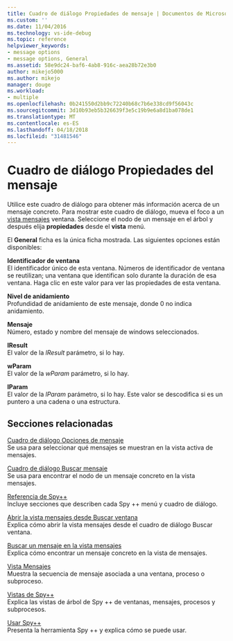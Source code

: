 ```yaml
---
title: Cuadro de diálogo Propiedades de mensaje | Documentos de Microsoft
ms.custom: ''
ms.date: 11/04/2016
ms.technology: vs-ide-debug
ms.topic: reference
helpviewer_keywords:
- message options
- message options, General
ms.assetid: 58e9dc24-baf6-4ab8-916c-aea28b72e3b0
author: mikejo5000
ms.author: mikejo
manager: douge
ms.workload:
- multiple
ms.openlocfilehash: 0b241550d2bb9c72240b68c7b6e338cd9f56043c
ms.sourcegitcommit: 3d10b93eb5b326639f3e5c19b9e6a8d1ba078de1
ms.translationtype: MT
ms.contentlocale: es-ES
ms.lasthandoff: 04/18/2018
ms.locfileid: "31481546"
---
```

# <a name="message-properties-dialog-box"></a>Cuadro de diálogo Propiedades del mensaje
Utilice este cuadro de diálogo para obtener más información acerca de un mensaje concreto. Para mostrar este cuadro de diálogo, mueva el foco a un [vista mensajes](../debugger/messages-view.md) ventana. Seleccione el nodo de un mensaje en el árbol y después elija **propiedades** desde el **vista** menú.  
  
 El **General** ficha es la única ficha mostrada. Las siguientes opciones están disponibles:  
  
 **Identificador de ventana**  
 El identificador único de esta ventana. Números de identificador de ventana se reutilizan; una ventana que identifican solo durante la duración de esa ventana. Haga clic en este valor para ver las propiedades de esta ventana.  
  
 **Nivel de anidamiento**  
 Profundidad de anidamiento de este mensaje, donde 0 no indica anidamiento.  
  
 **Mensaje**  
 Número, estado y nombre del mensaje de windows seleccionados.  
  
 **lResult**  
 El valor de la *lResult* parámetro, si lo hay.  
  
 **wParam**  
 El valor de la *wParam* parámetro, si lo hay.  
  
 **lParam**  
 El valor de la *lParam* parámetro, si lo hay. Este valor se descodifica si es un puntero a una cadena o una estructura.  
  
## <a name="related-sections"></a>Secciones relacionadas  
 [Cuadro de diálogo Opciones de mensaje](../debugger/message-options-dialog-box.md)  
 Se usa para seleccionar qué mensajes se muestran en la vista activa de mensajes.  
  
 [Cuadro de diálogo Buscar mensaje](../debugger/message-search-dialog-box.md)  
 Se usa para encontrar el nodo de un mensaje concreto en la vista mensajes.  
  
 [Referencia de Spy++](../debugger/spy-increment-reference.md)  
 Incluye secciones que describen cada Spy ++ menú y cuadro de diálogo.  
  
 [Abrir la vista mensajes desde Buscar ventana](../debugger/how-to-open-messages-view-from-find-window.md)  
 Explica cómo abrir la vista mensajes desde el cuadro de diálogo Buscar ventana.  
  
 [Buscar un mensaje en la vista mensajes](../debugger/how-to-search-for-a-message-in-messages-view.md)  
 Explica cómo encontrar un mensaje concreto en la vista de mensajes.  
  
 [Vista Mensajes](../debugger/messages-view.md)  
 Muestra la secuencia de mensaje asociada a una ventana, proceso o subproceso.  
  
 [Vistas de Spy++](../debugger/spy-increment-views.md)  
 Explica las vistas de árbol de Spy ++ de ventanas, mensajes, procesos y subprocesos.  
  
 [Usar Spy++](../debugger/using-spy-increment.md)  
 Presenta la herramienta Spy ++ y explica cómo se puede usar.